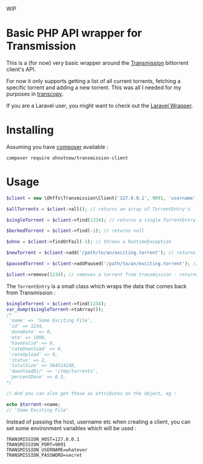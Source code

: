 WIP

# Basic PHP API wrapper for Transmission

This is a (for now) very basic wrapper around the [Transmission](https://transmissionbt.com/) bittorrent
client's API.

For now it only supports getting a list of all current torrents, fetching a specific torrent and adding
a new torrent.  This was all I needed for my purposes in [transcopy](https://github.com/ohnotnow/transcopy).

If you are a Laravel user, you might want to check out the [Laravel Wrapper](https://github.com/ohnotnow/laravel-transmission).

# Installing

Assuming you have [composer](https://getcomposer.org/) available :

```
composer require ohnotnow/transmission-client
```

# Usage

```php
$client = new \Ohffs\Transmission\Client('127.0.0.1', 9091, 'username', 'password');

$allTorrents = $client->all(); // returns an array of TorrentEntry's

$singleTorrent = $client->find(1234); // returns a single TorrentEntry or null

$borkedTorrent = $client->find(-1); // returns null

$ohno = $client->findOrFail(-1); // throws a RuntimeException

$newTorrent = $client->add('/path/to/an/exciting.torrent'); // returns a TorrentEntry

$pausedTorrent = $client->addPaused('/path/to/an/exciting.torrent'); // returns a TorrentEntry and pauses it in transmission

$client->remove(1234); // removes a torrent from transmission - returns a boolean
```

The `TorrentEntry` is a small class which wraps the data that comes back from Transmission :

```php
$singleTorrent = $client->find(1234);
var_dump($singleTorrent->toArray());
/*
 'name' => 'Some Exciting File',
 'id' => 1234,
 'doneDate' => 0,
 'eta' => 1000,
 'haveValid' => 0,
 'rateDownload' => 0,
 'rateUpload' => 0,
 'status' => 2,
 'totalSize' => 364514248,
 'downloadDir' => '/tmp/torrents',
 'percentDone' => 0.3,
*/

// And you can also get those as attributes on the object, eg :

echo $torrent->name;
// 'Some Exciting File'
```

Instead of passing the host, username etc when creating a client, you can set some environment variables which will be used :

```
TRANSMISSION_HOST=127.0.0.1
TRANSMISSION_PORT=9091
TRANSMISSION_USERNAME=whatever
TRANSMISSION_PASSWORD=secret
```
